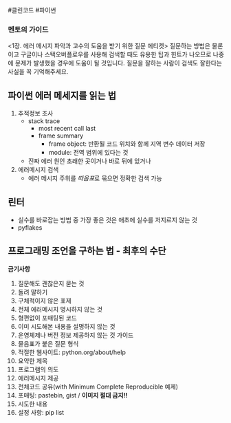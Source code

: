 ---
---

#클린코드 #파이썬

### 멘토의 가이드
<1장. 에러 메시지 파악과 고수의 도움을 받기 위한 질문 에티켓>
질문하는 방법은 물론이고 구글이나 스택오버플로우를 사용해 검색할 때도 유용한 팁과 힌트가 나오므로 나중에 문제가 발생했을 경우에 도움이 될 것입니다. 질문을 잘하는 사람이 검색도 잘한다는 사실을 꼭 기억해주세요.

## 파이썬 에러 메세지를 읽는 법
1. 추적정보 조사
	- stack trace
		- most recent call last
		- frame summary
			- frame object: 반환될 코드 위치와 함께 지역 변수 데이터 저장
			- module: 전역 범위에 있다는 것
	- 진짜 에러 원인 초래한 곳이거나 바로 뒤에 있거나
2. 에러메시지 검색
	- 에러 메시지 주위를 *따옴표*로 묶으면 정확한 검색 가능
## 린터
- 실수를 바로잡는 방법 중 가장 좋은 것은 애초에 실수를 저지르지 않는 것
- pyflakes
## 프로그래밍 조언을 구하는 법 - 최후의 수단
__금기사항__
1. 질문해도 괜찮은지 묻는 것
2. 돌려 말하기
3. 구체적이지 않은 표제
4. 전체 에러메시지 명시하지 않는 것
5. 형편없이 포매팅된 코드
6. 이미 시도해본 내용을 설명하지 않는 것
7. 운영체제나 버전 정보 제공하지 않는 것
가이드
1. 물음표가 붙은 질문 형식
2. 적절한 웹사이트: python.org/about/help
3. 요약한 제목
4. 프로그램의 의도
5. 에러메시지 제공
6. 전체코드 공유(with Minimum Complete Reproducible 예제)
7. 포매팅: pastebin, gist / **이미지 절대 금지!!**
8. 시도한 내용
9. 설정 사항: pip list
